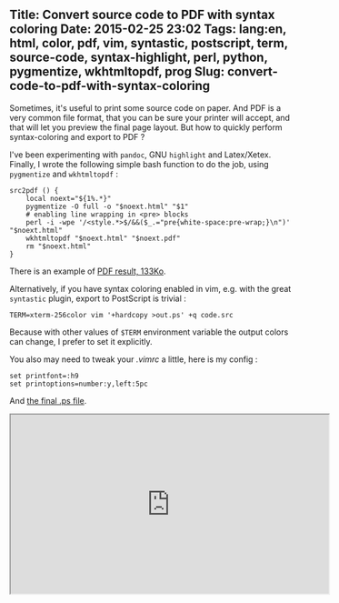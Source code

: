 Title: Convert source code to PDF with syntax coloring
Date: 2015-02-25 23:02
Tags: lang:en, html, color, pdf, vim, syntastic, postscript, term, source-code, syntax-highlight, perl, python, pygmentize, wkhtmltopdf, prog
Slug: convert-code-to-pdf-with-syntax-coloring
---
Sometimes, it's useful to print some source code on paper. And PDF is a very common file format, that you can be sure your printer will accept, and that will let you preview the final page layout.
But how to quickly perform syntax-coloring and export to PDF ?

I've been experimenting with `pandoc`, GNU `highlight` and Latex/Xetex. Finally, I wrote the following simple bash function to do the job, using `pygmentize` and `wkhtmltopdf` :

```
src2pdf () {
    local noext="${1%.*}"
    pygmentize -O full -o "$noext.html" "$1"
    # enabling line wrapping in <pre> blocks
    perl -i -wpe '/<style.*>$/&&($_.="pre{white-space:pre-wrap;}\n")' "$noext.html"
    wkhtmltopdf "$noext.html" "$noext.pdf"
    rm "$noext.html"
}
```

There is an example of [PDF result, 133Ko](images/2015/Fev/UnixUsefulCmds.pdf).

Alternatively, if you have syntax coloring enabled in vim, e.g. with the great `syntastic` plugin, export to PostScript is trivial :

```
TERM=xterm-256color vim '+hardcopy >out.ps' +q code.src
```

Because with other values of `$TERM` environment variable the output colors can change, I prefer to set it explicitly.

You also may need to tweak your _.vimrc_ a little, here is my config :
```
set printfont=:h9
set printoptions=number:y,left:5pc
```

And [the final .ps file](/lucas/blog/images/2015/Fev/UnixUsefulCmds.ps).

<iframe width="560" height="315" src="https://www.youtube.com/embed/wudV1c9jLKM" allowfullscreen></iframe>

<style>
article iframe {
  display: block;
  margin: 1rem auto;
  max-width: 100%;
}
</style>
